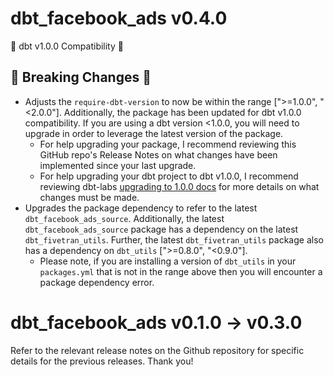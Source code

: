 # dbt_facebook_ads v0.4.0
🎉 dbt v1.0.0 Compatibility 🎉
## 🚨 Breaking Changes 🚨
- Adjusts the `require-dbt-version` to now be within the range [">=1.0.0", "<2.0.0"]. Additionally, the package has been updated for dbt v1.0.0 compatibility. If you are using a dbt version <1.0.0, you will need to upgrade in order to leverage the latest version of the package.
  - For help upgrading your package, I recommend reviewing this GitHub repo's Release Notes on what changes have been implemented since your last upgrade.
  - For help upgrading your dbt project to dbt v1.0.0, I recommend reviewing dbt-labs [upgrading to 1.0.0 docs](https://docs.getdbt.com/docs/guides/migration-guide/upgrading-to-1-0-0) for more details on what changes must be made.
- Upgrades the package dependency to refer to the latest `dbt_facebook_ads_source`. Additionally, the latest `dbt_facebook_ads_source` package has a dependency on the latest `dbt_fivetran_utils`. Further, the latest `dbt_fivetran_utils` package also has a dependency on `dbt_utils` [">=0.8.0", "<0.9.0"].
  - Please note, if you are installing a version of `dbt_utils` in your `packages.yml` that is not in the range above then you will encounter a package dependency error.

# dbt_facebook_ads v0.1.0 -> v0.3.0
Refer to the relevant release notes on the Github repository for specific details for the previous releases. Thank you!
